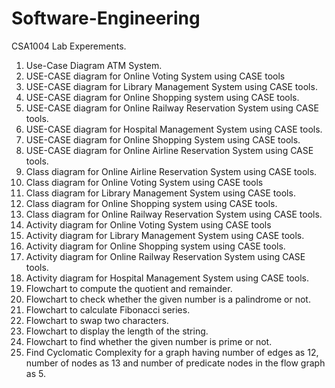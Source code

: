 # Software-Engineering
CSA1004 Lab Experements.
1. Use-Case Diagram ATM System.
2. USE-CASE diagram for Online Voting System using CASE tools
3. USE-CASE diagram for Library Management System using CASE tools.
4. USE-CASE diagram for Online Shopping system using CASE tools.
5. USE-CASE diagram for Online Railway Reservation System using CASE tools.
6. USE-CASE diagram for Hospital Management System using CASE tools.
7. USE-CASE diagram for Online Shopping System using CASE tools.
8. USE-CASE diagram for Online Airline Reservation System using CASE tools.
9. Class diagram for Online Airline Reservation System using CASE tools.
10. Class diagram for Online Voting System using CASE tools
11. Class diagram for Library Management System using CASE tools.
12. Class diagram for Online Shopping system using CASE tools.
13. Class diagram for Online Railway Reservation System using CASE tools.
14.	Activity diagram for Online Voting System using CASE tools
15.	Activity diagram for Library Management System using CASE tools.
16.	Activity diagram for Online Shopping system using CASE tools.
17.	Activity diagram for Online Railway Reservation System using CASE tools.
18.	Activity diagram for Hospital Management System using CASE tools.
19.	Flowchart to compute the quotient and remainder.
20.	Flowchart to check whether the given number is a palindrome or not.
21.	Flowchart to calculate Fibonacci series.
22. Flowchart to swap two characters.
23.	Flowchart to display the length of the string.
24.	Flowchart to find whether the given number is prime or not.
25.	Find Cyclomatic Complexity for a graph having number of edges as 12, number of nodes as 13 and number of predicate nodes in the flow graph as 5.
